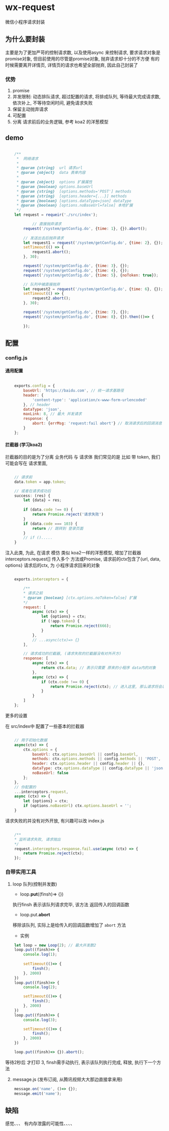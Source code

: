 # wx-request
微信小程序请求封装


## 为什么要封装
主要是为了更加严苛的控制请求数, 以及使用async 来控制请求, 要求请求对象是 promise对象,
但目前使用的尽管是promise对象, 抛弃请求却十分的不方便
有的时候需要离开详情页, 详情页的请求也希望全部抛弃, 因此自己封装了

### 优势

1. promise
2. 并发限制: 动态排队请求, 超过配置的请求, 将排成队列, 等待最大完成请求数, 依次补上, 不等待空闲时间, 避免请求失败
3. 保留主动抛弃请求
4. 可配置
5. 分离 请求前后的业务逻辑, 参考 koa2 的洋葱模型


## demo

```js

    /**
     *  网络请求
     *
     * @param {string}  url 请求url
     * @param {object}  data 表单内容
     *
     * @param {object}  options 扩展属性
     * @param {boolean} options.baseUrl
     * @param {string}  [options.methods='POST'] methods
     * @param {string}  [options.header={...}] methods
     * @param {boolean} [options.dataType=json] dataType
     * @param {boolean} [options.noBaseUrl=false] 本地扩展
     */
    let request = requeir('./src/index');

            // 直接抛弃请求
        request('/system/getConfig.do', {time: 1}, {}).abort();
        
        // 发送出去后抛弃请求
        let request1 = request('/system/getConfig.do', {time: 2}, {});
        setTimeout(() => {
            request1.abort();
        }, 30);

        request('/system/getConfig.do', {time: 3}, {});
        request('/system/getConfig.do', {time: 4}, {});
        request('/system/getConfig.do', {time: 5}, {noToken: true});

        // 队列中被直接抛弃
        let request2 = request('/system/getConfig.do', {time: 6}, {});
        setTimeout(() => {
            request2.abort();
        }, 30);

        request('/system/getConfig.do', {time: 7}, {});
        request('/system/getConfig.do', {time: 8}, {}).then(()=> {
            
        });

```

## 配置
    
### config.js
    
#### 通用配置
```js

    exports.config = {
        baseUrl: 'https://baidu.com', // 统一请求基路径
        header: {
            'content-type': 'application/x-www-form-urlencoded'
        }, // header
        dataType: 'json',
        maxLink: 8, // 最大 并发请求
        response: {
            abort: {errMsg: 'request:fail abort'} // 取消请求后的回调消息
        }
    };

```

#### 拦截器 (学习koa2)

拦截器的目的是为了分离 业务代码 与 请求体
我们常见的是 比如 带 token, 我们可能会写在 请求里面, 
    
```js

    // 请求前
    data.token = app.token;

    // 或者在请求成功后
    success: (res) {
        let {data} = res;
        
        if (data.code !== 0) {
            return Promise.reject('请求失败')
        }
        if (data.code === 103) {
            return // 跳转到 登录页面
        }
        // if ().....
    }

```

注入此类, 为此, 在请求 模仿 类似 koa2一样的洋葱模型, 增加了拦截器
interceptors.request[] 传入多个 方法或Promise, 请求前的ctx包含了{url, data, options}
请求后的ctx, 为 小程序请求回来的对象

```js

    exports.interceptors = {

        /**
        * 请求之前
        * @param {boolean} [ctx.options.noToken=false] 扩展
        */
        request: [
            async (ctx) => {
                let {options} = ctx;
                if (!app.token) {
                    return Promise.reject(666);
                }
            },
            // ...async(ctx)=> {}
        ],

        // 请求成功的拦截器, (请求失败的拦截器没有对外开方)
        response: [
            async (ctx) => {
                return ctx.data; // 表示只需要 原来的小程序 data内的对象
            },
            async (ctx) => {
                if (ctx.code !== 0) {
                    return Promise.reject(ctx); // 进入这里, 那么请求将会以 reject 的方式回调 
                }
            }
        ]
    };

```

更多的设置

在 src/index中 配置了一些基本的拦截器
```js

    // 用于初始化数据
    async(ctx) => {
        ctx.options = {
            baseUrl: ctx.options.baseUrl || config.baseUrl,
            methods: ctx.options.methods || config.methods || 'POST',
            header: ctx.options.header || config.header || {},
            dataType: ctx.options.dataType || config.dataType || 'json',
            noBaseUrl: false
        };
    },
    // 你配置的
    ...interceptors.request,
    async (ctx) => {
        let {options} = ctx;
        if (options.noBaseUrl) ctx.options.baseUrl = '';
    }

```

请求失败的并没有对外开放, 有兴趣可以改 index.js
```js

    /**
    * 监听请求失败, 请求抛出
    */
    request.interceptors.response.fail.use(async (ctx) => {
        return Promise.reject(ctx);
    });
```
### 自带实用工具

1. loop 队列(控制并发数)


    - loop.**put**((finsh)=> {})

    执行finsh 表示该队列请求完毕, 该方法 返回传入的回调函数

    - loop.put.**abort** 
    
    移除该队列, 实际上是给传入的回调函数增加了 `abort` 方法

    - 实例
    
```js
    let loop = new Loop(2); // 最大并发数2
    loop.put((finsh)=> {
        console.log(1);
        
        setTimeout(()=> {
            finsh();
        }, 2000)
    })
    loop.put((finsh)=> {
        console.log(2);

        setTimeout(()=> {
            finsh();
        }, 2000)
    })
    loop.put((finsh)=> {
        console.log(3);

        setTimeout(()=> {
            finsh();
        }, 2000)
    })

    loop.put((finsh)=> {}).abort();
```

等待2秒后 才打印 3, finsh需手动执行, 表示该队列执行完成, 释放, 执行下一个方法



2. message.js (发布订阅, 从腾讯视频大大那边直接拿来用)

```js
    message.on('name', ()=> {});
    message.emit('name');
```

## 缺陷
感觉、、、 有内存泄露的可能性、、、、